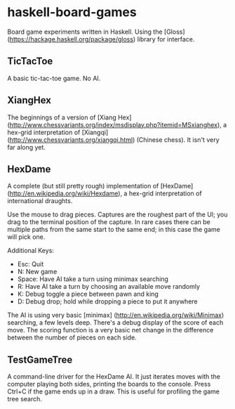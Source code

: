 haskell-board-games
===================

Board game experiments written in Haskell. Using the
[Gloss] (https://hackage.haskell.org/package/gloss) library for interface.

## TicTacToe

A basic tic-tac-toe game. No AI.

## XiangHex

The beginnings of a version of [Xiang Hex] (http://www.chessvariants.org/index/msdisplay.php?itemid=MSxianghex),
a hex-grid interpretation of [Xiangqi] (http://www.chessvariants.org/xiangqi.html) (Chinese chess). It isn't very far along yet.

## HexDame

A complete (but still pretty rough) implementation of [HexDame] (http://en.wikipedia.org/wiki/Hexdame),
a hex-grid interpretation of international draughts.

Use the mouse to drag pieces. Captures are the roughest part of the UI; you drag to the terminal position
of the capture. In rare cases there can be multiple paths from the same start to the same end; in this case
the game will pick one.

Additional Keys:

  * Esc: Quit
  * N: New game
  * Space: Have AI take a turn using minimax searching
  * R: Have AI take a turn by choosing an available move randomly
  * K: Debug toggle a piece between pawn and king
  * D: Debug drop; hold while dropping a piece to put it anywhere
  
The AI is using very basic [minimax] (http://en.wikipedia.org/wiki/Minimax) searching, a few levels deep.
There's a debug display of the score of each move.
The scoring function is a very basic net change in the difference between the number of pieces on each side.

## TestGameTree

A command-line driver for the HexDame AI. It just iterates moves with the computer playing both sides,
printing the boards to the console. Press Ctrl+C if the game ends up in a draw. This is useful for
profiling the game tree search.
